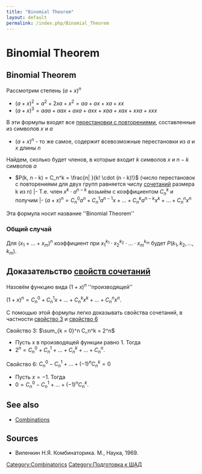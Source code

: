 ```yaml
---
title: "Binomial Theorem"
layout: default
permalink: /index.php/Binomial_Theorem
---
```


# Binomial Theorem

## Binomial Theorem
Рассмотрим степень $(a + x)^n$ 
- $(a + x)^2 = a^2 + 2xa + x^2 = aa + ax + xa + xx$
- $(a + x)^3 = aaa + aax + axa + axx + xaa + xax + xxa + xxx$

В эти формулы входят все [перестановки с повторениями](Permutations), составленные из символов $x$ и $a$
- $(a + x)^n$ - то же самое, содержит всевозможные перестановки из $a$ и $x$ длины $n$


Найдем, сколько будет членов, в которые входит $k$ символов $x$ и $n - k$ символов $a$
- $P(k, n - k) = C_n^k = \frac{n|  }{k! \cdot (n - k)!}$ (число перестановок с повторениями для двух групп равняется числу [сочетаний](Combinations) размера k из n) |- Т.е. член $x^k \cdot a^{n - k}$ возьмём с коэффициентом $C_n^k$ и получим  |- $(a + x)^n = C_n^0 a^n + C_n^1 a^{n-1} x + ... + C_n^k a^{n-k} x^k + ... + C_n^n x^n$

Эта формула носит название ''Binomial Theorem''


### Общий случай
Для $(x_1 + ... + x_m)^n$ коэффициент при $x_1^{k_1} \cdot x_2^{k_2} \cdot ... \cdot x_m^{k_m}$ будет $P(k_1, k_2, ..., k_m)$.


## Доказательство [свойств сочетаний](Combinations#Свойства_сочетаний)
Назовём функцию вида $(1 + x)^n$ ''производящей''

$(1 + x)^n = C_n^0 + C_n^1 x + ... + C_n^k x^k + ... + C_n^n x^n$.

С помощью этой формулы легко доказывать свойства сочетаний, в частности [свойство 3](Combinations#Свойство_3) и [свойство 6](Combinations#Свойство_6)

Свойство 3: $\sum_{k = 0}^n C_n^k = 2^n$
- Пусть x в производящей функции равно 1. Тогда
- $2^n = C_n^0 + C_n^1 + ... + C_n^k + ... + C_n^n$.


Свойство 6: $C_n^0 - C_n^1 + ... + (-1)^n C_n^k = 0$
- Пусть $x = -1$. Тогда
- $0 = C_n^0 - C_n^1 + ... + (-1)^n C_n^k$.


## See also
- [Combinations](Combinations)

## Sources
- Виленкин Н.Я. Комбинаторика. М., Наука, 1969.


[Category:Combinatorics](Category_Combinatorics)
[Category:Подготовка к ШАД](Category_Подготовка_к_ШАД)